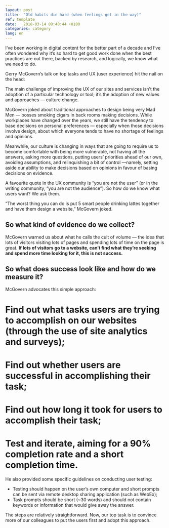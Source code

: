 ```yaml
---
layout: post
title:  "Old habits die hard (when feelings get in the way)"
ref: template
date:   2018-03-14 09:48:44 +0100
categories: category
lang: en
---
```


I’ve been working in digital content for the better part of a decade and I’ve often wondered why it’s so hard to get good work done when the best practices are out there, backed by research, and logically, we know what we need to do.

Gerry McGovern’s talk on top tasks and UX (user experience) hit the nail on the head:

The main challenge of improving the UX of our sites and services isn’t the adoption of a particular technology or tool; it’s the adoption of new values and approaches — culture change.

McGovern joked about traditional approaches to design being very Mad Men — bosses smoking cigars in back rooms making decisions. While workplaces have changed over the years, we still have the tendency to base decisions on personal preferences — especially when those decisions involve design, about which everyone tends to have no shortage of feelings and opinions.

Meanwhile, our culture is changing in ways that are going to require us to become comfortable with being more vulnerable, not having all the answers, asking more questions, putting users’ priorities ahead of our own, avoiding assumptions, and relinquishing a bit of control —namely, setting aside our ability to make decisions based on opinions in favour of basing decisions on evidence.

A favourite quote in the UX community is “you are not the user” (or in the writing community, “you are not the audience”). So how do we know what users want? We ask them.

“The worst thing you can do is put 5 smart people drinking lattes together and have them design a website,” McGovern joked.

## So what kind of evidence do we collect?

McGovern warned us about what he calls the cult of volume — the idea that lots of visitors visiting lots of pages and spending lots of time on the page is great. **If lots of visitors go to a website, can’t find what they’re seeking and spend more time looking for it, this is not success.**

## So what does success look like and how do we measure it?

McGovern advocates this simple approach:

# Find out what tasks users are trying to accomplish on our websites (through the use of site analytics and surveys);
# Find out whether users are successful in accomplishing their task;
# Find out how long it took for users to accomplish their task;
# Test and iterate, aiming for a 90% completion rate and a short completion time.

He also provided some specific guidelines on conducting user testing:

- Testing should happen on the user’s own computer and short prompts can be sent via remote desktop sharing application (such as WebEx);
- Task prompts should be short (~30 words) and should not contain keywords or information that would give away the answer.

The steps are relatively straightforward. Now, our top task is to convince more of our colleagues to put the users first and adopt this approach.
